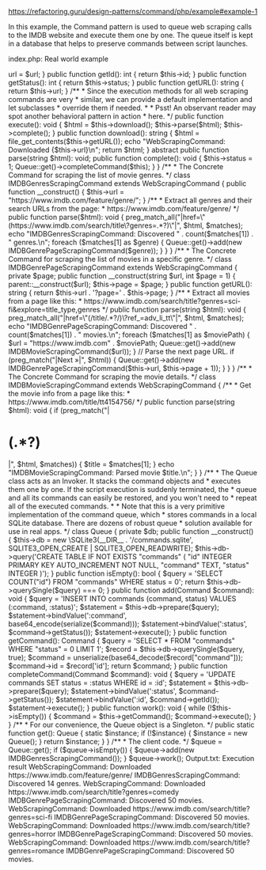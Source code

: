 https://refactoring.guru/design-patterns/command/php/example#example-1

In this example, the Command pattern is used to queue web scraping calls to the IMDB website and execute them one by one. The queue itself is kept in a database that helps to preserve commands between script launches.

 index.php: Real world example
<?php

namespace RefactoringGuru\Command\RealWorld;

/**
 * The Command interface declares the main execution method as well as several
 * helper methods for retrieving a command's metadata.
 */
interface Command
{
    public function execute(): void;

    public function getId(): int;

    public function getStatus(): int;
}

/**
 * The base web scraping Command defines the basic downloading infrastructure,
 * common to all concrete web scraping commands.
 */
abstract class WebScrapingCommand implements Command
{
    public $id;

    public $status = 0;

    /**
     * @var string URL for scraping.
     */
    public $url;

    public function __construct(string $url)
    {
        $this->url = $url;
    }

    public function getId(): int
    {
        return $this->id;
    }

    public function getStatus(): int
    {
        return $this->status;
    }

    public function getURL(): string
    {
        return $this->url;
    }

    /**
     * Since the execution methods for all web scraping commands are very
     * similar, we can provide a default implementation and let subclasses
     * override them if needed.
     *
     * Psst! An observant reader may spot another behavioral pattern in action
     * here.
     */
    public function execute(): void
    {
        $html = $this->download();
        $this->parse($html);
        $this->complete();
    }

    public function download(): string
    {
        $html = file_get_contents($this->getURL());
        echo "WebScrapingCommand: Downloaded {$this->url}\n";

        return $html;
    }

    abstract public function parse(string $html): void;

    public function complete(): void
    {
        $this->status = 1;
        Queue::get()->completeCommand($this);
    }
}

/**
 * The Concrete Command for scraping the list of movie genres.
 */
class IMDBGenresScrapingCommand extends WebScrapingCommand
{
    public function __construct()
    {
        $this->url = "https://www.imdb.com/feature/genre/";
    }

    /**
     * Extract all genres and their search URLs from the page:
     * https://www.imdb.com/feature/genre/
     */
    public function parse($html): void
    {
        preg_match_all("|href=\"(https://www.imdb.com/search/title\?genres=.*?)\"|", $html, $matches);
        echo "IMDBGenresScrapingCommand: Discovered " . count($matches[1]) . " genres.\n";

        foreach ($matches[1] as $genre) {
            Queue::get()->add(new IMDBGenrePageScrapingCommand($genre));
        }
    }
}

/**
 * The Concrete Command for scraping the list of movies in a specific genre.
 */
class IMDBGenrePageScrapingCommand extends WebScrapingCommand
{
    private $page;

    public function __construct(string $url, int $page = 1)
    {
        parent::__construct($url);
        $this->page = $page;
    }

    public function getURL(): string
    {
        return $this->url . '?page=' . $this->page;
    }

    /**
     * Extract all movies from a page like this:
     * https://www.imdb.com/search/title?genres=sci-fi&explore=title_type,genres
     */
    public function parse(string $html): void
    {
        preg_match_all("|href=\"(/title/.*?/)\?ref_=adv_li_tt\"|", $html, $matches);
        echo "IMDBGenrePageScrapingCommand: Discovered " . count($matches[1]) . " movies.\n";

        foreach ($matches[1] as $moviePath) {
            $url = "https://www.imdb.com" . $moviePath;
            Queue::get()->add(new IMDBMovieScrapingCommand($url));
        }

        // Parse the next page URL.
        if (preg_match("|Next &#187;</a>|", $html)) {
            Queue::get()->add(new IMDBGenrePageScrapingCommand($this->url, $this->page + 1));
        }
    }
}

/**
 * The Concrete Command for scraping the movie details.
 */
class IMDBMovieScrapingCommand extends WebScrapingCommand
{
    /**
     * Get the movie info from a page like this:
     * https://www.imdb.com/title/tt4154756/
     */
    public function parse(string $html): void
    {
        if (preg_match("|<h1 itemprop=\"name\" class=\"\">(.*?)</h1>|", $html, $matches)) {
            $title = $matches[1];
        }
        echo "IMDBMovieScrapingCommand: Parsed movie $title.\n";
    }
}

/**
 * The Queue class acts as an Invoker. It stacks the command objects and
 * executes them one by one. If the script execution is suddenly terminated, the
 * queue and all its commands can easily be restored, and you won't need to
 * repeat all of the executed commands.
 *
 * Note that this is a very primitive implementation of the command queue, which
 * stores commands in a local SQLite database. There are dozens of robust queue
 * solution available for use in real apps.
 */
class Queue
{
    private $db;

    public function __construct()
    {
        $this->db = new \SQLite3(__DIR__ . '/commands.sqlite',
            SQLITE3_OPEN_CREATE | SQLITE3_OPEN_READWRITE);

        $this->db->query('CREATE TABLE IF NOT EXISTS "commands" (
            "id" INTEGER PRIMARY KEY AUTO_INCREMENT NOT NULL,
            "command" TEXT,
            "status" INTEGER
        )');
    }

    public function isEmpty(): bool
    {
        $query = 'SELECT COUNT("id") FROM "commands" WHERE status = 0';

        return $this->db->querySingle($query) === 0;
    }

    public function add(Command $command): void
    {
        $query = 'INSERT INTO commands (command, status) VALUES (:command, :status)';
        $statement = $this->db->prepare($query);
        $statement->bindValue(':command', base64_encode(serialize($command)));
        $statement->bindValue(':status', $command->getStatus());
        $statement->execute();
    }

    public function getCommand(): Command
    {
        $query = 'SELECT * FROM "commands" WHERE "status" = 0 LIMIT 1';
        $record = $this->db->querySingle($query, true);
        $command = unserialize(base64_decode($record["command"]));
        $command->id = $record['id'];

        return $command;
    }

    public function completeCommand(Command $command): void
    {
        $query = 'UPDATE commands SET status = :status WHERE id = :id';
        $statement = $this->db->prepare($query);
        $statement->bindValue(':status', $command->getStatus());
        $statement->bindValue(':id', $command->getId());
        $statement->execute();
    }

    public function work(): void
    {
        while (!$this->isEmpty()) {
            $command = $this->getCommand();
            $command->execute();
        }
    }

    /**
     * For our convenience, the Queue object is a Singleton.
     */
    public static function get(): Queue
    {
        static $instance;
        if (!$instance) {
            $instance = new Queue();
        }

        return $instance;
    }
}

/**
 * The client code.
 */

$queue = Queue::get();

if ($queue->isEmpty()) {
    $queue->add(new IMDBGenresScrapingCommand());
}

$queue->work();
 Output.txt: Execution result
WebScrapingCommand: Downloaded https://www.imdb.com/feature/genre/
IMDBGenresScrapingCommand: Discovered 14 genres.
WebScrapingCommand: Downloaded https://www.imdb.com/search/title?genres=comedy
IMDBGenrePageScrapingCommand: Discovered 50 movies.
WebScrapingCommand: Downloaded https://www.imdb.com/search/title?genres=sci-fi
IMDBGenrePageScrapingCommand: Discovered 50 movies.
WebScrapingCommand: Downloaded https://www.imdb.com/search/title?genres=horror
IMDBGenrePageScrapingCommand: Discovered 50 movies.
WebScrapingCommand: Downloaded https://www.imdb.com/search/title?genres=romance
IMDBGenrePageScrapingCommand: Discovered 50 movies.